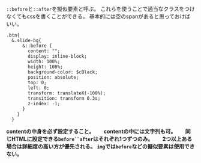 `::before`と`::after`を擬似要素と呼ぶ。
これらを使うことで適当なクラスをつけなくてもcssを書くことができる。
基本的には空のspanがあると思っておけばいい。
```
.btn{
  &.slide-bg{
      &::before {
        content: "";
        display: inline-block;
        width: 100%;
        height: 100%;
        background-color: $cBlack;
        position: absolute;
        top: 0;
        left: 0;
        transform: translateX(-100%);
        transition: transform 0.3s;
        z-index: -1;
      }
    }
  }
```
**contentの中身を必ず設定すること。**　　
**contentの中には文字列も可。**　　
**同じHTMLに設定できる`before``after`はそれぞれ1つずつのみ。**　　
**2つ以上ある場合は詳細度の高い方が優先される。**
**`img`では`before`などの擬似要素は使用できない。**　　
